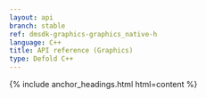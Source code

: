 ```yaml
---
layout: api
branch: stable
ref: dmsdk-graphics-graphics_native-h
language: C++
title: API reference (Graphics)
type: Defold C++
---
```

{% include anchor_headings.html html=content %}